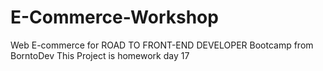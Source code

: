 # E-Commerce-Workshop
 Web E-commerce for ROAD TO FRONT-END DEVELOPER Bootcamp from BorntoDev
 This Project is homework day 17
 
